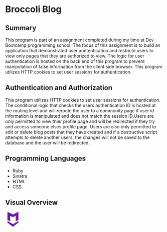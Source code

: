 # Broccoli Blog

## Summary
This program is part of an assignment completed during my time at Dev Bootcamp programming school. The focus of this assignment is to build an application that demonstrated user auntentication and restricte users to view only pages that they are authorized to view. The logic for user authentication is hosted on the back end of this program to prevent manipulation of false information from the client side browser. This program utilizes HTTP cookies to set user sessions for authentication.

## Authentication and Authorization
This program utilizes HTTP cookies to set user sessions for authentication. The conditional logic that checks the users authentication ID is hosted at the routing level and will reroute the user to a community page if user id information is manipulated and does not match the session ID.Users are only permitted to view thier profile page and will be redirected if they try and access someone elses profile page. Users are also only permitted to edit or delete blog posts that they have created and if a destructive script attempts to delete another users, the changes will not be saved to the database and the user will be redirected.


## Programming Languages
* Ruby
* Sinatra
* HTML
* CSS

## Visual Overview
![alt text](https://github.com/adam-p/markdown-here/raw/master/src/common/images/icon48.png "Blog")
